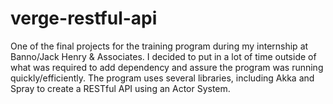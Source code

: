 # verge-restful-api
One of the final projects for the training program during my internship at Banno/Jack Henry &amp; Associates. I decided to put in a lot of time outside of what was required to add dependency and assure the program was running quickly/efficiently. The program uses several libraries, including Akka and Spray to create a RESTful API using an Actor System.

